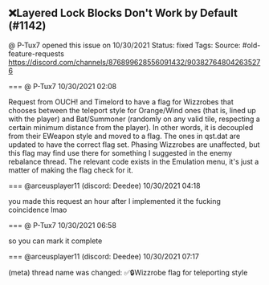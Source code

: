 ## ❌Layered Lock Blocks Don't Work by Default (#1142)
@ P-Tux7 opened this issue on 10/30/2021
Status: fixed
Tags: 
Source: #old-feature-requests https://discord.com/channels/876899628556091432/903827648042635276


=== @ P-Tux7 10/30/2021 02:08

Request from OUCH! and Timelord to have a flag for Wizzrobes that chooses between the teleport style for Orange/Wind ones (that is, lined up with the player) and Bat/Summoner (randomly on any valid tile, respecting a certain minimum distance from the player). In other words, it is decoupled from their EWeapon style and moved to a flag. The ones in qst.dat are updated to have the correct flag set. Phasing Wizzrobes are unaffected, but this flag may find use there for something I suggested in the enemy rebalance thread.
The relevant code exists in the Emulation menu, it's just a matter of making the flag check for it.

=== @arceusplayer11 (discord: Deedee) 10/30/2021 04:18

you made this request an hour after I implemented it
the fucking coincidence lmao

=== @ P-Tux7 10/30/2021 06:58

so you can mark it complete

=== @arceusplayer11 (discord: Deedee) 10/30/2021 07:17

(meta) thread name was changed: ✅🔒Wizzrobe flag for teleporting style
